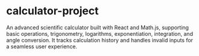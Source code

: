 # calculator-project
An advanced scientific calculator built with React and Math.js, supporting basic operations, trigonometry, logarithms, exponentiation, integration, and angle conversion. It tracks calculation history and handles invalid inputs for a seamless user experience.
